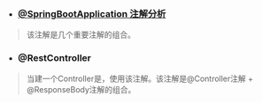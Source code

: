 - ### [@SpringBootApplication 注解分析](https://snailclimb.gitee.io/springboot-guide/#/./docs/start/springboot-hello-world?id=springbootapplication-注解分析)

>该注解是几个重要注解的组合。
>
>

- ### @RestController

>当建一个Controller是，使用该注解。该注解是@Controller注解 + @ResponseBody注解的组合。
>
>


